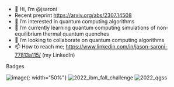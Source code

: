 - 👋 Hi, I’m @jsaroni
- Recent preprint https://arxiv.org/abs/2307.14508
- 👀 I’m interested in quantum computing algorithms
- 🌱 I’m currently learning quantum computing simulations of non-equilibrium thermal quantum quenches 
- 💞️ I’m looking to collaborate on quantum computing algorithms
- 📫 How to reach me; https://www.linkedin.com/in/jason-saroni-77813a115/ (my LinkedIn)

<!---
jsaroni/jsaroni is a ✨ special ✨ repository because its `README.md` (this file) appears on your GitHub profile.
You can click the Preview link to take a look at your changes.
--->


Badges

![image](image.png){: width="50%"}
![2022_ibm_fall_challenge](https://github.com/jsaroni/jsaroni/assets/77505813/b9fa77d4-34b9-4060-9521-9442ae837d36) 
![2022_qgss](https://github.com/jsaroni/jsaroni/assets/77505813/3ff045f5-ad88-4c71-b389-f7a1e2597a90)

